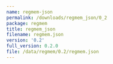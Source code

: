 ```yaml
---
name: regmem-json
permalink: /downloads/regmem_json/0_2
package: regmem
title: regmem_json
filename: regmem.json
version: '0.2'
full_version: 0.2.0
file: /data/regmem/0.2/regmem.json
---
```

